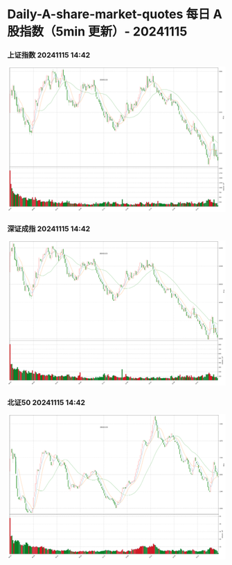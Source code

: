 
# Daily-A-share-market-quotes 每日 A 股指数（5min 更新）- 20241115

### 上证指数 20241115 14:42
![](./fig/2024/11/20241115-sh000001.png)

### 深证成指 20241115 14:42
![](./fig/2024/11/20241115-sz399001.png)

### 北证50 20241115 14:42
![](./fig/2024/11/20241115-bj899050.png)
